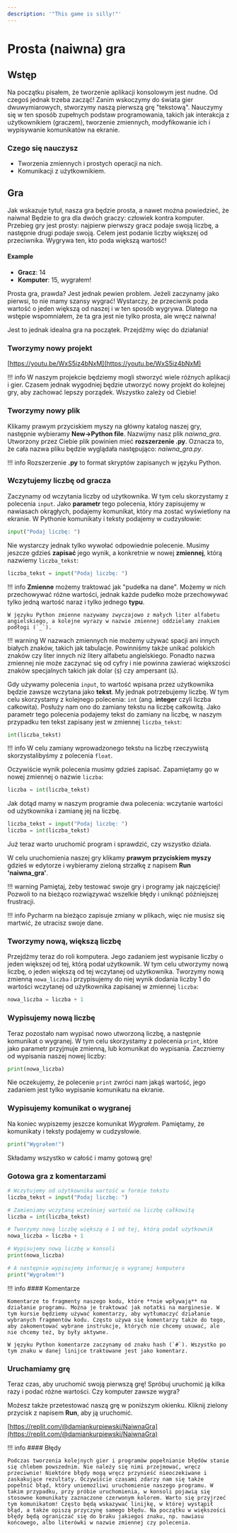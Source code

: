 ```yaml
---
description: '"This game is silly!"'
---
```


# Prosta (naiwna) gra

## Wstęp

Na początku pisałem, że tworzenie aplikacji konsolowym jest nudne. Od czegoś jednak trzeba zacząć! Zanim wskoczymy do świata gier dwuwymiarowych, stworzymy naszą pierwszą grę "tekstową". Nauczymy się w ten sposób zupełnych podstaw programowania, takich jak interakcja z użytkownikiem (graczem), tworzenie zmiennych, modyfikowanie ich i wypisywanie komunikatów na ekranie.

### Czego się nauczysz

* Tworzenia zmiennych i prostych operacji na nich.
* Komunikacji z użytkownikiem.

## Gra

Jak wskazuje tytuł, nasza gra będzie prosta, a nawet można powiedzieć, że naiwna! Będzie to gra dla dwóch graczy: człowiek kontra komputer. Przebieg gry jest prosty: najpierw pierwszy gracz podaje swoją liczbę, a następnie drugi podaje swoją. Celem jest podanie liczby większej od przeciwnika. Wygrywa ten, kto poda większą wartość!

#### Example

* **Gracz**: 14
* **Komputer**: 15, wygrałem!

Prosta gra, prawda? Jest jednak pewien problem. Jeżeli zaczynamy jako pierwsi, to nie mamy szansy wygrać! Wystarczy, że przeciwnik poda wartość o jeden większą od naszej i w ten sposób wygrywa. Dlatego na wstępie wspomniałem, że ta gra jest nie tylko prosta, ale wręcz naiwna!

Jest to jednak idealna gra na początek. Przejdźmy więc do działania!

### Tworzymy nowy projekt

[https://youtu.be/WxS5iz4bNxM](https://youtu.be/WxS5iz4bNxM)

!!! info
	 W naszym projekcie będziemy mogli stworzyć wiele różnych aplikacji i gier. Czasem jednak wygodniej będzie utworzyć nowy projekt do kolejnej gry, aby zachować lepszy porządek. Wszystko zależy od Ciebie!

### Tworzymy nowy plik

Klikamy prawym przyciskiem myszy na główny katalog naszej gry, następnie wybieramy **New->Python file**. Nazwijmy nasz plik _naiwna\_gra_. Utworzony przez Ciebie plik powinien mieć **rozszerzenie .py**. Oznacza to, że cała nazwa pliku będzie wyglądała następująco: _naiwna\_gra.py_.

!!! info
	 Rozszerzenie **.py** to format skryptów zapisanych w języku Python.

### Wczytujemy liczbę od gracza

Zaczynamy od wczytania liczby od użytkownika. W tym celu skorzystamy z polecenia `input`. Jako **parametr** tego polecenia, który zapisujemy w nawiasach okrągłych, podajemy komunikat, który ma zostać wyświetlony na ekranie. W Pythonie komunikaty i teksty podajemy w cudzysłowie:

```python
input("Podaj liczbę: ")
```

Nie wystarczy jednak tylko wywołać odpowiednie polecenie. Musimy jeszcze gdzieś **zapisać** jego wynik, a konkretnie w nowej **zmiennej**, którą nazwiemy `liczba_tekst`:

```python
liczba_tekst = input("Podaj liczbę: ")
```

!!! info
	**Zmienne** możemy traktować jak "pudełka na dane". Możemy w nich przechowywać różne wartości, jednak każde pudełko może przechowywać tylko jedną wartość naraz i tylko jednego **typu**.
	
	W języku Python zmienne nazywamy zwyczajowo z małych liter alfabetu angielskiego, a kolejne wyrazy w nazwie zmiennej oddzielamy znakiem podłogi (`_`).

!!! warning
	 W nazwach zmiennych nie możemy używać spacji ani innych białych znaków, takich jak tabulacje. Powinniśmy także unikać polskich znaków czy liter innych niż litery alfabetu angielskiego. Ponadto nazwa zmiennej nie może zaczynać się od cyfry i nie powinna zawierać większości znaków specjalnych takich jak dolar (`$`) czy ampersant (`&`).

Gdy używamy polecenia `input`, to wartość wpisana przez użytkownika będzie zawsze wczytana jako **tekst**. My jednak potrzebujemy liczbę. W tym celu skorzystamy z kolejnego polecenia: `int` (ang. **integer** czyli liczba całkowita). Posłuży nam ono do zamiany tekstu na liczbę całkowitą. Jako parametr tego polecenia podajemy tekst do zamiany na liczbę, w naszym przypadku ten tekst zapisany jest w zmiennej `liczba_tekst`:

```python
int(liczba_tekst)
```

!!! info
	 W celu zamiany wprowadzonego tekstu na liczbę rzeczywistą skorzystalibyśmy z polecenia `float`.

Oczywiście wynik polecenia musimy gdzieś zapisać. Zapamiętamy go w nowej zmiennej o nazwie `liczba`:

```python
liczba = int(liczba_tekst)
```

Jak dotąd mamy w naszym programie dwa polecenia: wczytanie wartości od użytkownika i zamianę jej na liczbę.

```python
liczba_tekst = input("Podaj liczbę: ")
liczba = int(liczba_tekst)
```

Już teraz warto uruchomić program i sprawdzić, czy wszystko działa.

W celu uruchomienia naszej gry klikamy **prawym przyciskiem myszy** gdzieś w edytorze i wybieramy zieloną strzałkę z napisem **Run 'naiwna\_gra'**.

!!! warning
	 Pamiętaj, żeby testować swoje gry i programy jak najczęściej! Pozwoli to na bieżąco rozwiązywać wszelkie błędy i uniknąć późniejszej frustracji.

!!! info
	 Pycharm na bieżąco zapisuje zmiany w plikach, więc nie musisz się martwić, że utracisz swoje dane.

### Tworzymy nową, większą liczbę

Przejdźmy teraz do roli komputera. Jego zadaniem jest wypisanie liczby o jeden większej od tej, którą podał użytkownik. W tym celu utworzymy nową liczbę, o jeden większą od tej wczytanej od użytkownika. Tworzymy nową zmienną `nowa_liczba` i przypisujemy do niej wynik dodania liczby $1$ do wartości wczytanej od użytkownika zapisanej w zmiennej `liczba`:

```python
nowa_liczba = liczba + 1
```

### Wypisujemy nową liczbę

Teraz pozostało nam wypisać nowo utworzoną liczbę, a następnie komunikat o wygranej. W tym celu skorzystamy z polecenia `print`, które jako parametr przyjmuje zmienną, lub komunikat do wypisania. Zaczniemy od wypisania naszej nowej liczby:

```python
print(nowa_liczba)
```

Nie oczekujemy, że polecenie `print` zwróci nam jakąś wartość, jego zadaniem jest tylko wypisanie komunikatu na ekranie.

### Wypisujemy komunikat o wygranej

Na koniec wypiszemy jeszcze komunikat _Wygrałem_. Pamiętamy, że komunikaty i teksty podajemy w cudzysłowie.

```python
print("Wygrałem!")
```

Składamy wszystko w całość i mamy gotową grę!

### Gotowa gra z komentarzami

```python
# Wczytujemy od użytkownika wartość w formie tekstu
liczba_tekst = input("Podaj liczbę: ")

# Zamieniamy wczytaną wcześniej wartość na liczbę całkowitą
liczba = int(liczba_tekst)

# Tworzymy nową liczbę większą o 1 od tej, którą podał użytkownik
nowa_liczba = liczba + 1

# Wypisujemy nową liczbę w konsoli
print(nowa_liczba)

# A następnie wypisujemy informację o wygranej komputera
print("Wygrałem!")
```

!!! info
	#### Komentarze
	
	Komentarze to fragmenty naszego kodu, które **nie wpływają** na działanie programu. Można je traktować jak notatki na marginesie. W tym kursie będziemy używać komentarzy, aby wytłumaczyć działanie wybranych fragmentów kodu. Często używa się komentarzy także do tego, aby zakomentować wybrane instrukcje, których nie chcemy usuwać, ale nie chcemy też, by były aktywne.
	
	W języku Python komentarze zaczynamy od znaku hash (`#`). Wszystko po tym znaku w danej linijce traktowane jest jako komentarz.

### Uruchamiamy grę

Teraz czas, aby uruchomić swoją pierwszą grę! Spróbuj uruchomić ją kilka razy i podać różne wartości. Czy komputer zawsze wygra?

Możesz także przetestować naszą grę w poniższym okienku. Kliknij zielony przycisk z napisem **Run**, aby ją uruchomić.

[https://replit.com/@damiankurpiewski/NaiwnaGra](https://replit.com/@damiankurpiewski/NaiwnaGra)

!!! info
	#### Błędy
	
	Podczas tworzenia kolejnych gier i programów popełnianie błędów stanie się chlebem powszednim. Nie należy się nimi przejmować, wręcz przeciwnie! Niektóre błędy mogą wręcz przynieść nieoczekiwane i zaskakujące rezultaty. Oczywiście czasami zdarzy nam się także popełnić błąd, który uniemożliwi uruchomienie naszego programu. W takim przypadku, przy próbie uruchomienia, w konsoli pojawią się stosowne komunikaty zaznaczone czerwonym kolorem. Warto się przyjrzeć tym komunikatom! Często będą wskazywać linijkę, w której wystąpił błąd, a także opiszą przyczynę samego błędu. Na początku w większości błędy będą ograniczać się do braku jakiegoś znaku, np. nawiasu końcowego, albo literówki w nazwie zmiennej czy polecenia.
